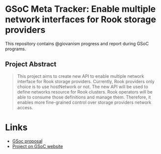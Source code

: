 # GSoC Meta Tracker: Enable multiple network interfaces for Rook storage providers

This repository contains @giovanism progress and report during GSoC programs.

## Project Abstract

> This project aims to create new API to enable multiple network interface for
> Rook storage providers. Currently, Rook providers only choice is to use
> hostNetwork or not. The new API will be used to define networks resource for
> Rook clusters. Rook operators will be able to consume those definitions and
> manage them. Therefore, it enables more fine-grained control over storage
> providers network access.

# Links

- [GSoc proposal](https://github.com/giovanism/gsoc-2019-rook/blob/master/archive/Enable%20multiple%20network%20interfaces%20for%20Rook%20storage%20providers.pdf)
- [Project on GSoC website](https://summerofcode.withgoogle.com/projects/#4703411130335232)
